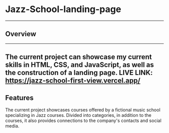 # Jazz-School-landing-page
---
## Overview
---
The current project can showcase my current skills in HTML, CSS, and JavaScript, as well as the construction of a landing page.
LIVE LINK: https://jazz-school-first-view.vercel.app/
---
## Features
The current project showcases courses offered by a fictional music school specializing in Jazz courses.
Divided into categories, in addition to the courses, it also provides connections to the company's contacts and social media.
